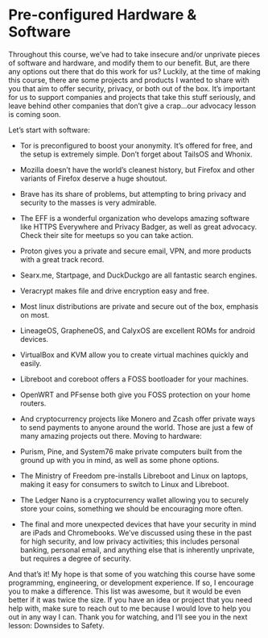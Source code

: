 # Pre-configured Hardware & Software

Throughout this course, we’ve had to take insecure and/or unprivate pieces of
software and hardware, and modify them to our benefit. But, are there any
options out there that do this work for us? Luckily, at the time of making this
course, there are some projects and products I wanted to share with you that aim
to offer security, privacy, or both out of the box. It’s important for us to support
companies and projects that take this stuff seriously, and leave behind other
companies that don’t give a crap...our advocacy lesson is coming soon.

Let’s start with software:

- Tor is preconfigured to boost your anonymity. It’s offered for free, and the
setup is extremely simple. Don’t forget about TailsOS and Whonix.

- Mozilla doesn’t have the world’s cleanest history, but Firefox and other
variants of Firefox deserve a huge shoutout.

- Brave has its share of problems, but attempting to bring privacy and
security to the masses is very admirable.

- The EFF is a wonderful organization who develops amazing software like
HTTPS Everywhere and Privacy Badger, as well as great advocacy. Check
their site for meetups so you can take action.

- Proton gives you a private and secure email, VPN, and more products with
a great track record.

- Searx.me, Startpage, and DuckDuckgo are all fantastic search engines.

- Veracrypt makes file and drive encryption easy and free.

- Most linux distributions are private and secure out of the box, emphasis on
most.

- LineageOS, GrapheneOS, and CalyxOS are excellent ROMs for android
devices.

- VirtualBox and KVM allow you to create virtual machines quickly and
easily.

- Libreboot and coreboot offers a FOSS bootloader for your machines.

- OpenWRT and PFsense both give you FOSS protection on your home
routers.

- And cryptocurrency projects like Monero and Zcash offer private ways to
send payments to anyone around the world.
Those are just a few of many amazing projects out there. Moving to hardware:

- Purism, Pine, and System76 make private computers built from the ground
up with you in mind, as well as some phone options.

- The Ministry of Freedom pre-installs Libreboot and Linux on laptops,
making it easy for consumers to switch to Linux and Libreboot.

- The Ledger Nano is a cryptocurrency wallet allowing you to securely store
your coins, something we should be encouraging more often.

- The final and more unexpected devices that have your security in mind are
iPads and Chromebooks. We’ve discussed using these in the past for high
security, and low privacy activities; this includes personal banking,
personal email, and anything else that is inherently unprivate, but requires
a degree of security.

And that’s it! My hope is that some of you watching this course have some
programming, engineering, or development experience. If so, I encourage you to
make a difference. This list was awesome, but it would be even better if it was
twice the size. If you have an idea or project that you need help with, make sure to
reach out to me because I would love to help you out in any way I can. Thank you
for watching, and I’ll see you in the next lesson: Downsides to Safety.
